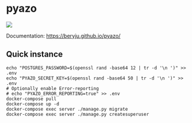# pyazo

![](https://github.com/BeryJu/pyazo/workflows/pyazo-ci/badge.svg)

Documentation: https://beryju.github.io/pyazo/

## Quick instance

```
echo "POSTGRES_PASSWORD=$(openssl rand -base64 12 | tr -d '\n ')" >> .env
echo "PYAZO_SECRET_KEY=$(openssl rand -base64 50 | tr -d '\n ')" >> .env
# Optionally enable Error-reporting
# echo "PYAZO_ERROR_REPORTING=true" >> .env
docker-compose pull
docker-compose up -d
docker-compose exec server ./manage.py migrate
docker-compose exec server ./manage.py createsuperuser
```
